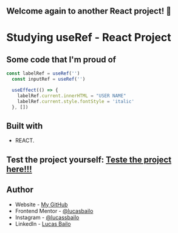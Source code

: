 ## Welcome again to another React project! 👋

# Studying useRef - React Project

## Some code that I'm proud of
```js
const labelRef = useRef('')
  const inputRef = useRef('')

  useEffect(() => {
    labelRef.current.innerHTML = "USER NAME"
    labelRef.current.style.fontStyle = 'italic'
  }, [])
```

## Built with

- REACT.

## Test the project yourself: [Teste the project here!!!](https://use-ref-beryl.vercel.app/)

## Author

- Website - [My GitHub](https://github.com/lucasbailo)
- Frontend Mentor - [@lucasbailo](https://www.frontendmentor.io/profile/lucasbailo)
- Instagram - [@lucassbailo](https://www.instagram.com/lucassbailo/)
- LinkedIn - [Lucas Bailo](https://www.linkedin.com/in/lcsbailo)
